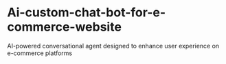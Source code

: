 # Ai-custom-chat-bot-for-e-commerce-website
AI-powered conversational agent designed to enhance user experience on e-commerce platforms
